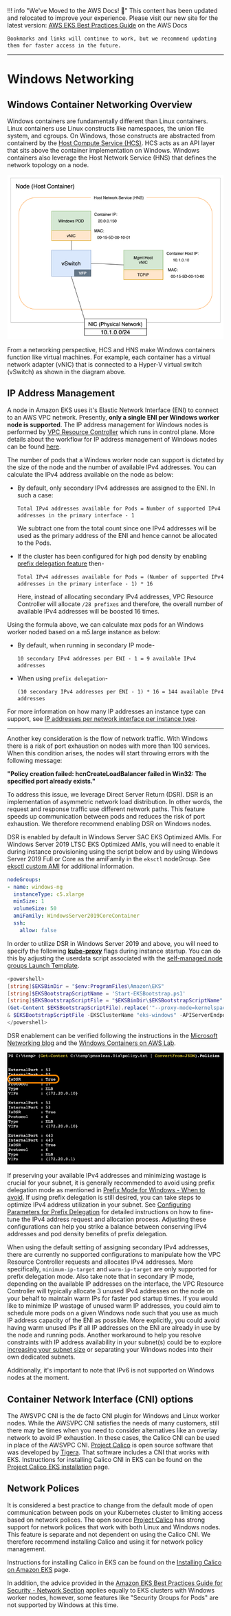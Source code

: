 
!!! info "We've Moved to the AWS Docs! 🚀"
    This content has been updated and relocated to improve your experience. 
    Please visit our new site for the latest version:
    [AWS EKS Best Practices Guide](https://docs.aws.amazon.com/eks/latest/best-practices/windows-networking.html) on the AWS Docs

    Bookmarks and links will continue to work, but we recommend updating them for faster access in the future.

---

# Windows Networking

## Windows Container Networking Overview
Windows containers are fundamentally different than Linux containers. Linux containers use Linux constructs like namespaces, the union file system, and cgroups. On Windows, those constructs are abstracted from containerd by the [Host Compute Service (HCS)](https://github.com/microsoft/hcsshim). HCS acts as an API layer that sits above the container implementation on Windows. Windows containers also leverage the Host Network Service (HNS) that defines the network topology on a node. 

![](./images/windows-networking.png)

From a networking perspective, HCS and HNS make Windows containers function like virtual machines. For example, each container has a virtual network adapter (vNIC) that is connected to a Hyper-V virtual switch (vSwitch) as shown in the diagram above.

## IP Address Management
A node in Amazon EKS uses it's Elastic Network Interface (ENI) to connect to an AWS VPC network. Presently, **only a single ENI per Windows worker node is supported**. The IP address management for Windows nodes is performed by [VPC Resource Controller](https://github.com/aws/amazon-vpc-resource-controller-k8s) which runs in control plane. More details about the workflow for IP address management of Windows nodes can be found [here](https://github.com/aws/amazon-vpc-resource-controller-k8s#windows-ipv4-address-management).

The number of pods that a Windows worker node can support is dictated by the size of the node and the number of available IPv4 addresses. You can calculate the IPv4 address available on the node as below:
- By default, only secondary IPv4 addresses are assigned to the ENI. In such a case:
  ```
  Total IPv4 addresses available for Pods = Number of supported IPv4 addresses in the primary interface - 1
  ```
  We subtract one from the total count since one IPv4 addresses will be used as the primary address of the ENI and hence cannot be allocated to the Pods.

- If the cluster has been configured for high pod density by enabling [prefix delegation feature](../../networking/prefix-mode/index_windows.md) then-
  ```
  Total IPv4 addresses available for Pods = (Number of supported IPv4 addresses in the primary interface - 1) * 16
  ```
  Here, instead of allocating secondary IPv4 addresses, VPC Resource Controller will allocate `/28 prefixes` and therefore, the overall number of available IPv4 addresses will be boosted 16 times.

Using the formula above, we can calculate max pods for an Windows worker noded based on a m5.large instance as below:
- By default, when running in secondary IP mode-
  ```
  10 secondary IPv4 addresses per ENI - 1 = 9 available IPv4 addresses
  ```
- When using `prefix delegation`-
  ```
  (10 secondary IPv4 addresses per ENI - 1) * 16 = 144 available IPv4 addresses
  ```

For more information on how many IP addresses an instance type can support, see [IP addresses per network interface per instance type](https://docs.aws.amazon.com/AWSEC2/latest/UserGuide/using-eni.html#AvailableIpPerENI). 

---

Another key consideration is the flow of network traffic. With Windows there is a risk of port exhaustion on nodes with more than 100 services. When this condition arises, the nodes will start throwing errors with the following message:

**"Policy creation failed: hcnCreateLoadBalancer failed in Win32: The specified port already exists."**

To address this issue, we leverage Direct Server Return (DSR). DSR is an implementation of asymmetric network load distribution. In other words, the request and response traffic use different network paths. This feature speeds up communication between pods and reduces the risk of port exhaustion. We therefore recommend enabling DSR on Windows nodes. 

 DSR is enabled by default in Windows Server SAC EKS Optimized AMIs. For Windows Server 2019 LTSC EKS Optimized AMIs, you will need to enable it during instance provisioning using the script below and by using Windows Server 2019 Full or Core as the amiFamily in the `eksctl` nodeGroup. See [eksctl custom AMI](https://eksctl.io/usage/custom-ami-support/) for additional information. 

```yaml
nodeGroups:
- name: windows-ng
  instanceType: c5.xlarge
  minSize: 1
  volumeSize: 50
  amiFamily: WindowsServer2019CoreContainer
  ssh:
    allow: false
```
In order to utilize DSR in Windows Server 2019 and above, you will need to specify the following [**kube-proxy**](https://kubernetes.io/docs/setup/production-environment/windows/intro-windows-in-kubernetes/#load-balancing-and-services) flags during instance startup.  You can do this by adjusting the userdata script associated with the [self-managed node groups Launch Template](https://docs.aws.amazon.com/eks/latest/userguide/launch-windows-workers.html).

```powershell
<powershell>
[string]$EKSBinDir = "$env:ProgramFiles\Amazon\EKS"
[string]$EKSBootstrapScriptName = 'Start-EKSBootstrap.ps1'
[string]$EKSBootstrapScriptFile = "$EKSBinDir\$EKSBootstrapScriptName"
(Get-Content $EKSBootstrapScriptFile).replace('"--proxy-mode=kernelspace",', '"--proxy-mode=kernelspace", "--feature-gates WinDSR=true", "--enable-dsr",') | Set-Content $EKSBootstrapScriptFile 
& $EKSBootstrapScriptFile -EKSClusterName "eks-windows" -APIServerEndpoint "https://<REPLACE-EKS-CLUSTER-CONFIG-API-SERVER>" -Base64ClusterCA "<REPLACE-EKSCLUSTER-CONFIG-DETAILS-CA>" -DNSClusterIP "172.20.0.10" -KubeletExtraArgs "--node-labels=alpha.eksctl.io/cluster-name=eks-windows,alpha.eksctl.io/nodegroup-name=windows-ng-ltsc2019 --register-with-taints=" 3>&1 4>&1 5>&1 6>&1
</powershell>
```

DSR enablement can be verified following the instructions in the [Microsoft Networking blog](https://techcommunity.microsoft.com/t5/networking-blog/direct-server-return-dsr-in-a-nutshell/ba-p/693710) and the [Windows Containers on AWS Lab](https://catalog.us-east-1.prod.workshops.aws/workshops/1de8014a-d598-4cb5-a119-801576492564/en-US/module1-eks/lab3-handling-mixed-clusters).

![](./images/dsr.png)

If preserving your available IPv4 addresses and minimizing wastage is crucial for your subnet, it is generally recommended to avoid using prefix delegation mode as mentioned in [Prefix Mode for Windows - When to avoid](../../networking/prefix-mode/index_windows.md#avoid-prefix-delegation-when). If using prefix delegation is still desired, you can take steps to optimize IPv4 address utilization in your subnet. See [Configuring Parameters for Prefix Delegation](../../networking/prefix-mode/index_windows.md#configure-parameters-for-prefix-delegation-to-conserve-ipv4-addresses) for detailed instructions on how to fine-tune the IPv4 address request and allocation process. Adjusting these configurations can help you strike a balance between conserving IPv4 addresses and pod density benefits of prefix delegation.

When using the default setting of assigning secondary IPv4 addresses, there are currently no supported configurations to manipulate how the VPC Resource Controller requests and allocates IPv4 addresses. More specifically, `minimum-ip-target` and `warm-ip-target` are only supported for prefix delegation mode. Also take note that in secondary IP mode, depending on the available IP addresses on the interface, the VPC Resource Controller will typically allocate 3 unused IPv4 addresses on the node on your behalf to maintain warm IPs for faster pod startup times. If you would like to minimize IP wastage of unused warm IP addresses, you could aim to schedule more pods on a given Windows node such that you use as much IP address capacity of the ENI as possible. More explicitly, you could avoid having warm unused IPs if all IP addresses on the ENI are already in use by the node and running pods. Another workaround to help you resolve constraints with IP address availability in your subnet(s) could be to explore [increasing your subnet size](https://docs.aws.amazon.com/vpc/latest/userguide/modify-subnets.html) or separating your Windows nodes into their own dedicated subnets.

Additionally, it's important to note that IPv6 is not supported on Windows nodes at the moment.

## Container Network Interface (CNI) options
The AWSVPC CNI is the de facto CNI plugin for Windows and Linux worker nodes. While the AWSVPC CNI satisfies the needs of many customers, still there may be times when you need to consider alternatives like an overlay network to avoid IP exhaustion. In these cases, the Calico CNI can be used in place of the AWSVPC CNI. [Project Calico](https://www.projectcalico.org/) is open source software that was developed by [Tigera](https://www.tigera.io/). That software includes a CNI that works with EKS. Instructions for installing Calico CNI in EKS can be found on the [Project Calico EKS installation](https://docs.projectcalico.org/getting-started/kubernetes/managed-public-cloud/eks) page.

## Network Polices 
It is considered a best practice to change from the default mode of open communication between pods on your Kubernetes cluster to limiting access based on network polices. The open source [Project Calico](https://www.tigera.io/tigera-products/calico/) has strong support for network polices that work with both Linux and Windows nodes. This feature is separate and not dependent on using the Calico CNI. We therefore recommend installing Calico and using it for network policy management. 

Instructions for installing Calico in EKS can be found on the [Installing Calico on Amazon EKS](https://docs.aws.amazon.com/eks/latest/userguide/calico.html) page.

In addition, the advice provided in the [Amazon EKS Best Practices Guide for Security - Network Section](https://aws.github.io/aws-eks-best-practices/security/docs/network/) applies equally to EKS clusters with Windows worker nodes, however, some features like "Security Groups for Pods" are not supported by Windows at this time.
